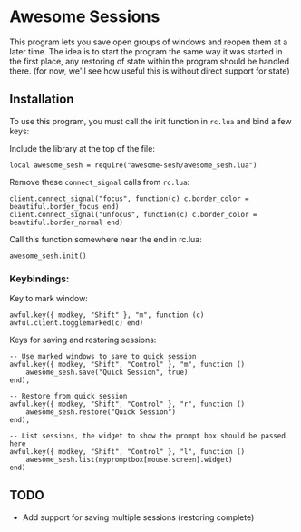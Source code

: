 Awesome Sessions
================

This program lets you save open groups of windows and reopen them at a later time.
The idea is to start the program the same way it was started in the first place, any restoring of state within the program should be handled there.
(for now, we'll see how useful this is without direct support for state)

Installation
------------

To use this program, you must call the init function in `rc.lua` and bind a few keys:

Include the library at the top of the file:

    local awesome_sesh = require("awesome-sesh/awesome_sesh.lua")

Remove these `connect_signal` calls from `rc.lua`:

    client.connect_signal("focus", function(c) c.border_color = beautiful.border_focus end)
    client.connect_signal("unfocus", function(c) c.border_color = beautiful.border_normal end)

Call this function somewhere near the end in rc.lua:

    awesome_sesh.init()

### Keybindings: ###

Key to mark window:

    awful.key({ modkey, "Shift" }, "m", function (c) awful.client.togglemarked(c) end)

Keys for saving and restoring sessions:

    
    -- Use marked windows to save to quick session
    awful.key({ modkey, "Shift", "Control" }, "m", function () 
        awesome_sesh.save("Quick Session", true)
    end),

    -- Restore from quick session
    awful.key({ modkey, "Shift", "Control" }, "r", function () 
        awesome_sesh.restore("Quick Session")
    end),

    -- List sessions, the widget to show the prompt box should be passed here
    awful.key({ modkey, "Shift", "Control" }, "l", function () 
        awesome_sesh.list(mypromptbox[mouse.screen].widget)
    end)

TODO
----

* Add support for saving multiple sessions (restoring complete)

